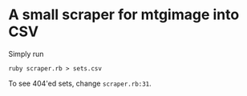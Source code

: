 A small scraper for mtgimage into CSV
=====================================

Simply run

    ruby scraper.rb > sets.csv

To see 404'ed sets, change `scraper.rb:31`.
